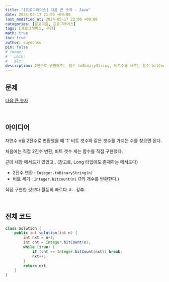 ```yaml
---
title: "[프로그래머스] 다음 큰 숫자 - Java"
date: 2024-05-17 21:50 +09:00
last_modified_at: 2024-05-17 22:00 +09:00
categories: [알고리즘, 프로그래머스]
tags: [프로그래머스, 구현]
math: true
toc: true
author: suyeonsu
pin: false
# image:
#   path: 
#   alt: 
description: 2진수로 변환해주는 함수 toBinaryString, 비트수를 세주는 함수 bitCount
---
```


## 문제

[다음 큰 숫자](https://school.programmers.co.kr/learn/courses/30/lessons/12911)

<br>

## 아이디어

자연수 n을 2진수로 변환했을 때 '1' 비트 갯수와 같은 갯수를 가지는 수를 찾으면 된다.

처음에는 직접 2진수 변환, 비트 갯수 세는 함수를 직접 구현했다.  

근데 내장 메서드가 있었고.. (참고로, Long 타입에도 존재하는 메서드다)
- 2진수 변환 : `Integer.toBinaryString(n)`
- 비트 세기 : `Integer.bitcount(n)` (1의 개수를 반환한다.)

직접 구현한 것보다 월등히 빠르다 ㅎ.. 강추.. 

<br>

## 전체 코드

```java
class Solution {
    public int solution(int n) {
        int nxt = n+1;
        int cnt = Integer.bitCount(n);
        while (true) {
            if (cnt == Integer.bitCount(nxt)) break;
            nxt++;
        }
        return nxt;
    }
}
```